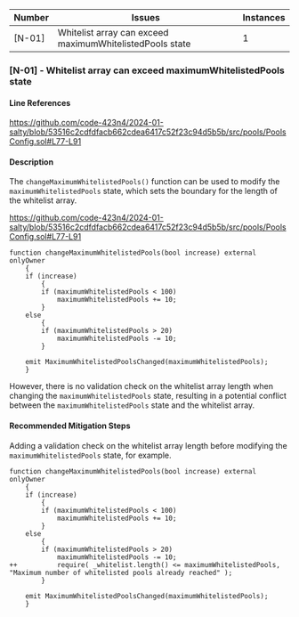| Number | Issues  | Instances |
| ------ | ------- | --------- |
| [N-01] | Whitelist array can exceed maximumWhitelistedPools state | 1         |

### [N-01] -  Whitelist array can exceed maximumWhitelistedPools state

#### Line References

https://github.com/code-423n4/2024-01-salty/blob/53516c2cdfdfacb662cdea6417c52f23c94d5b5b/src/pools/PoolsConfig.sol#L77-L91

#### Description

The `changeMaximumWhitelistedPools()` function can be used to modify the `maximumWhitelistedPools` state, which sets the boundary for the length of the whitelist array.

https://github.com/code-423n4/2024-01-salty/blob/53516c2cdfdfacb662cdea6417c52f23c94d5b5b/src/pools/PoolsConfig.sol#L77-L91
```solidity=77
function changeMaximumWhitelistedPools(bool increase) external onlyOwner
    {
    if (increase)
        {
        if (maximumWhitelistedPools < 100)
            maximumWhitelistedPools += 10;
        }
    else
        {
        if (maximumWhitelistedPools > 20)
            maximumWhitelistedPools -= 10;
        }

    emit MaximumWhitelistedPoolsChanged(maximumWhitelistedPools);
    }
```

However, there is no validation check on the whitelist array length when changing the `maximumWhitelistedPools` state, resulting in a potential conflict between the `maximumWhitelistedPools` state and the whitelist array.

#### Recommended Mitigation Steps
Adding a validation check on the whitelist array length before modifying the `maximumWhitelistedPools` state, for example.

```diff=77
function changeMaximumWhitelistedPools(bool increase) external onlyOwner
    {
    if (increase)
        {
        if (maximumWhitelistedPools < 100)
            maximumWhitelistedPools += 10;
        }
    else
        {
        if (maximumWhitelistedPools > 20)
            maximumWhitelistedPools -= 10;
++          require( _whitelist.length() <= maximumWhitelistedPools, "Maximum number of whitelisted pools already reached" );
        }

    emit MaximumWhitelistedPoolsChanged(maximumWhitelistedPools);
    }
```